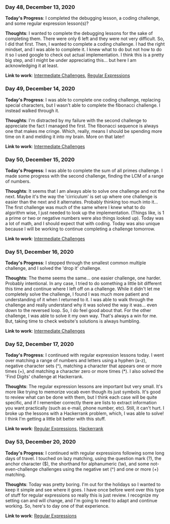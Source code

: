 ### Day 48, December 13, 2020

**Today's Progress**: I completed the debugging lesson, a coding challenge, and some regular expression lesson(s)?

**Thoughts**: I wanted to complete the debugging lessons for the sake of completing them. There were only 6 left and they were not very difficult. So, I did that first. Then, I wanted to complete a coding challenge. I had the right mindset, and I was able to complete it. I knew what to do but not how to do it so I used google to check out actual implementation. I think this is a pretty big step, and I might be under appreciating this... but here I am acknowledging it at least.

**Link to work**: [Intermediate Challenges](https://github.com/jdemarc/100-days-of-code/tree/main/fcc-js-algorithms-dstructures/intermediate-algorithm-scripting), [Regular Expressions](https://github.com/jdemarc/100-days-of-code/tree/main/fcc-js-algorithms-dstructures/regular-expressions)

### Day 49, December 14, 2020

**Today's Progress**: I was able to complete one coding challenge, replacing special characters, but I wasn't able to complete the fibonacci challenge. I instead walked through it.

**Thoughts**: I'm distracted by my failure with the second challenge to appreciate the fact I managed the first. The fibonacci sequence is always one that makes me cringe. Which, really, means I should be spending more time on it and melding it into my brain. More on that later!

**Link to work**: [Intermediate Challenges](https://github.com/jdemarc/100-days-of-code/tree/main/fcc-js-algorithms-dstructures/intermediate-algorithm-scripting)

### Day 50, December 15, 2020

**Today's Progress**: I was able to complete the sum of all primes challenge. I made some progress with the second challenge, finding the LCM of a range of numbers.

**Thoughts**: It seems that I am always able to solve one challenge and not the next. Maybe it's the way the 'cirriculum' is set up where one challenge is easier than the next and it alternates. Probably thinking too much into it... The first challenge was much of the same where I knew what to do algorithm wise, I just needed to look up the implementation. (Things like, is 1 a prime or two or negative numbers were also things looked up). Today was a lot of math, and I should expect that with coding.  Today was also unique because I will be working to continue completing a challenge tomorrow.

**Link to work**: [Intermediate Challenges](https://github.com/jdemarc/100-days-of-code/tree/main/fcc-js-algorithms-dstructures/intermediate-algorithm-scripting)

### Day 51, December 16, 2020

**Today's Progress**: I stepped through the smallest common multiple challenge, and I solved the 'drop it' challenge.

**Thoughts**: The theme seems the same... one easier challenge, one harder. Probably intentional. In any case, I tried to do something a little bit different this time and continue where I left off on a challenge. While it didn't let me completely solve the challenge, I found I was much more patient and understanding of it when I returned to it. I was able to walk through the challenge and really understand why it was solved the way it was... even down to the reversed loop. So, I do feel good about that. For the other challenge, I was able to solve it my own way. That's always a win for me. But, taking time to check website's solutions is always humbling.

**Link to work**: [Intermediate Challenges](https://github.com/jdemarc/100-days-of-code/tree/main/fcc-js-algorithms-dstructures/intermediate-algorithm-scripting)

### Day 52, December 17, 2020

**Today's Progress**: I continued with regular expression lessons today. I went over matching a range of numbers and letters using a hyphen (a-z), negative character sets (^), matching a character that appears one or more times (+), and matching a character zero or more times (*). I also solved the 'Find Digits' challenge at Hackerrank.

**Thoughts**: The regular expression lessons are important but very small. It's more like trying to memorize vocab even though its just symbols. It's good to review what can be done with them, but I think each case will be quite specific, and if I remember correctly there are lists to extract information you want practically (such as e-mail, phone number, etc). Still, it can't hurt. I broke up the lessons with a Hackerrank problem, which, I was able to solve! I think I'm getting a little bit better with this stuff.

**Link to work**: [Regular Expressions](https://github.com/jdemarc/100-days-of-code/tree/main/fcc-js-algorithms-dstructures/regular-expressions), [Hackerrank](https://github.com/jdemarc/100-days-of-code/tree/main/hackerrank)

### Day 53, December 20, 2020

**Today's Progress**: I continued with regular expressions following some long days of travel. I touched on lazy matching, using the question mark (?), the anchor character ($), the shorthand for alphanumeric (\w), and some not-even-challenge challenges using the negative set (^) and one or more (+) matching.

**Thoughts**: Today was pretty boring. I'm out for the holidays so I wanted to keep it simple and see where it goes. I have once before went over this type of stuff for regular expressions so really this is just review. I recognize my setting can and will change, and I'm going to need to adapt and continue working. So, here's to day one of that experience.

**Link to work**: [Regular Expressions](https://github.com/jdemarc/100-days-of-code/tree/main/fcc-js-algorithms-dstructures/regular-expressions)